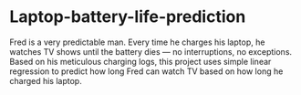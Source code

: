 # Laptop-battery-life-prediction
Fred is a very predictable man. Every time he charges his laptop, he watches TV shows until the battery dies — no interruptions, no exceptions. Based on his meticulous charging logs, this project uses simple linear regression to predict how long Fred can watch TV based on how long he charged his laptop.
